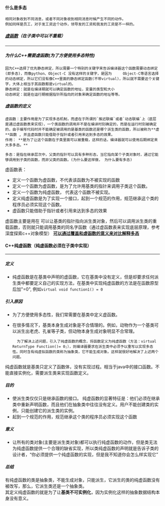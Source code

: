 #### 什么是多态

	相同对象收到不同消息，或者不同对象收到相同消息时候产生不同的动作。
	例如同样是员工，对于发工资这个动作，领导发的工资和我发的工资是不一样的。
	
##### [虚函数](http://www.cnblogs.com/QG-whz/p/4909359.html)（在子类中可以不重载）
----------
##### 为什么C++需要虚函数(为了方便使用多态特性)

	因为C++选择了优先静态绑定，所以需要一个特别的关键字来告诉编译器这个函数需要动态绑定(即多态)，而像python、Object-C 没有这样的关键字，是因为		Object-C等语言选择的动态绑定，所以它们没有像C++里面的静态绑定函数(不带virtual)，所以就不需要这个关键字，大体上相当于其函数都是virtual的。  
	静态绑定：就是在编译期就可以确定函数的地址，变量的类型和大小  
	动态绑定：就是在运行期根据指针所指向的对象来确定函数的地址等等。

##### 虚函数的定义

	虚函数：主要作用是为了实现多态机制，而虚在于所谓的`推迟联编`或者`动态联编`上（底层是通过虚函数表来实现），一个类函数的调用并不是在编译时刻确定的，而是在运行时刻被确定的，由于编写代码时并不能确定被调用的是基类的函数还是哪个派生类的函数，所以被称为**虚**函数 , 并且虚函数只能借助于指针或者引用来达到多态的效果。  
	作用： **是为了让这个函数在子类里面可以被重载，这样的话，编译器就可以使用后期绑定来大多多态。**

	多态：是指在继承层次中，父类的指针可以具有多种形态，当它指向某个子类对象时，通过它能够调用到子类的函数，而非父类的函数。(为什么要这样做， 为什么要有多态)

虚函数表：

* 定义一个函数为虚函数，不代表该函数为不被实现的函数
* 定义一个函数为虚函数，是为了允许用基类的指针来调用子类这个函数。
* 定义一个函数为纯虚函数， 代表这个函数不被实现。
* 定义纯虚函数是为了实现一个接口，起到一个规范的作用，规范继承这个类的程序员必须实现这个函数。
* 虚函数只能借助于指针或者引用来达到多态的效果

虚函数主要是用在 可以让基类的指针指向派生类对象，然后可以调用派生类的重载函数，否则就只能调用基类的同名字函数（通过虚函数表来实现底层原理，参考深度探索c++对象模型） **[可以通过覆盖和虚函数的意义来对比解释多态](https://stackoverflow.com/questions/2391679/why-do-we-need-virtual-functions-in-c)**

#### C++纯虚函数（纯虚函数必须在子类中实现）
------
##### 定义
   
 * 纯虚函数是在基类中声明的虚函数，它在基类中没有定义，但是却要求任何派生类中都要定义自己的实现方法，在基类中实现纯虚函数的方法是在函数原型后加"=0", 例如`virtual void function1() = 0`

##### 引入原因  

* 为了方便使用多态性，我们常需要在基类中定义虚函数。
* 在很多情况下，基类本身生成对象是不合情理的。例如，动物作为一个基类可以派生出老虎、孔雀等子类，但动物本身生成对象明显不合常理。

		为了解决上述问题，引入了纯虚函数的概念，将函数定义为纯虚函数（方法：virtual ReturnType Function()= 0;），则编译器要求在派生类中必须予以重写以实现多态性。同时含有纯虚拟函数的类称为抽象类，它不能生成对象。这样就很好地解决了上述两个问题。

纯虚函数就是基类只定义了函数体，没有实现过程。相当于java中的接口函数。不能直接实例化，需要派生类来实现函数定义。

##### 目的  

* 使派生类仅仅只是继承函数的接口。 纯虚函数的显著特征是：他们必须在继承类中重新声明函数，而且他们在抽象类中往往没有定义。用户不能创建类的实例，只能创建它的派生类的实例。
* 起到一个规范的作用，规范继承这个类的程序员必须实现这个函数

##### 意义  

* 让所有的类对象(主要是派生类对象)都可以执行纯虚函数的动作，但是类无法为纯虚函数提供一个合理的缺省实现，所以类纯虚函数的声明就是告诉子类的设计者，“你必须提供一个纯虚函数的实现，但是我不知道你会怎么样实现它”  

##### 总结
有纯虚函数的类是抽象类，不能生成对象，只能派生，它派生的类的纯虚函数没有被改写，那么，它派生类还是一个抽象类。  
其定义纯虚函数的就是为了让**基类不可实例化**，因为实例化这样的抽象数据结构本身没有意义。

